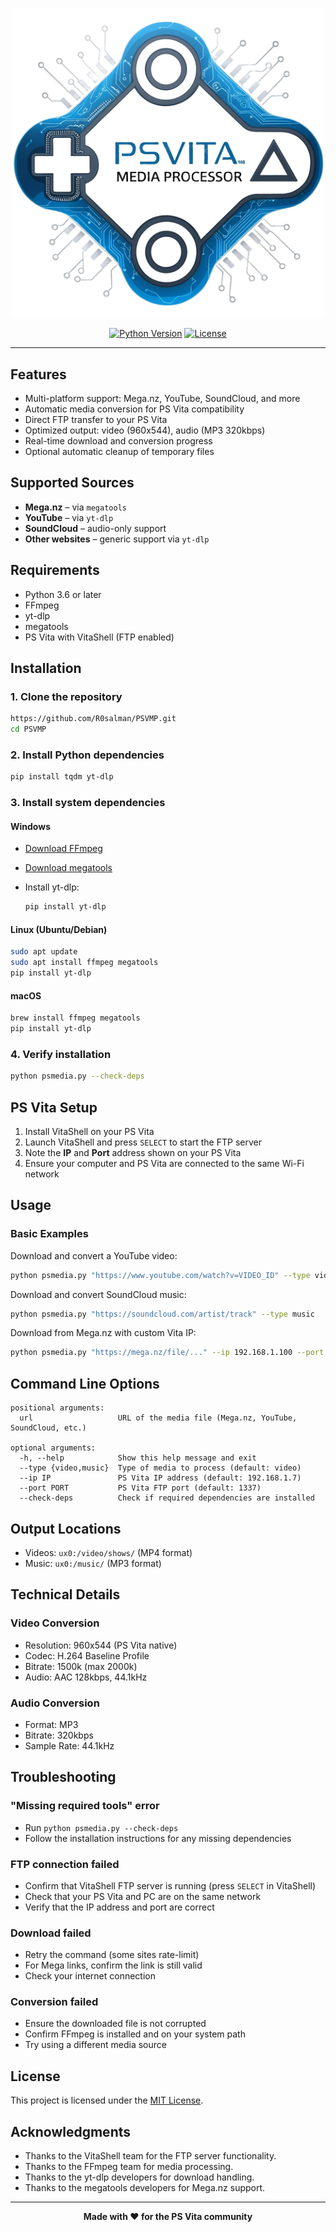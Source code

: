 <p align="center">
  <img src="imgs/logo.png" alt="PS Vita Media Processor Logo" width="500">
</p>

<p align="center">
  <a href="https://www.python.org/"><img src="https://img.shields.io/badge/python-3.8%2B-blue.svg" alt="Python Version"></a>
  <a href="LICENSE"><img src="https://img.shields.io/badge/license-MIT-green.svg" alt="License"></a>
</p>

---

## Features

* Multi-platform support: Mega.nz, YouTube, SoundCloud, and more
* Automatic media conversion for PS Vita compatibility
* Direct FTP transfer to your PS Vita
* Optimized output: video (960x544), audio (MP3 320kbps)
* Real-time download and conversion progress
* Optional automatic cleanup of temporary files


## Supported Sources

* **Mega.nz** – via `megatools`
* **YouTube** – via `yt-dlp`
* **SoundCloud** – audio-only support
* **Other websites** – generic support via `yt-dlp`

## Requirements

* Python 3.6 or later
* FFmpeg
* yt-dlp
* megatools
* PS Vita with VitaShell (FTP enabled)

## Installation

### 1. Clone the repository

```bash
https://github.com/R0salman/PSVMP.git
cd PSVMP
```

### 2. Install Python dependencies

```bash
pip install tqdm yt-dlp
```

### 3. Install system dependencies

#### Windows

* [Download FFmpeg](https://ffmpeg.org/download.html)
* [Download megatools](https://megatools.megous.com/)
* Install yt-dlp:

  ```bash
  pip install yt-dlp
  ```

#### Linux (Ubuntu/Debian)

```bash
sudo apt update
sudo apt install ffmpeg megatools
pip install yt-dlp
```

#### macOS

```bash
brew install ffmpeg megatools
pip install yt-dlp
```

### 4. Verify installation

```bash
python psmedia.py --check-deps
```

## PS Vita Setup

1. Install VitaShell on your PS Vita
2. Launch VitaShell and press `SELECT` to start the FTP server
3. Note the **IP** and **Port** address shown on your PS Vita
4. Ensure your computer and PS Vita are connected to the same Wi-Fi network

## Usage

### Basic Examples

Download and convert a YouTube video:

```bash
python psmedia.py "https://www.youtube.com/watch?v=VIDEO_ID" --type video
```

Download and convert SoundCloud music:

```bash
python psmedia.py "https://soundcloud.com/artist/track" --type music
```

Download from Mega.nz with custom Vita IP:

```bash
python psmedia.py "https://mega.nz/file/..." --ip 192.168.1.100 --port 1337
```


## Command Line Options

```
positional arguments:
  url                   URL of the media file (Mega.nz, YouTube, SoundCloud, etc.)

optional arguments:
  -h, --help            Show this help message and exit
  --type {video,music}  Type of media to process (default: video)
  --ip IP               PS Vita IP address (default: 192.168.1.7)
  --port PORT           PS Vita FTP port (default: 1337)
  --check-deps          Check if required dependencies are installed
```

## Output Locations

* Videos: `ux0:/video/shows/` (MP4 format)
* Music: `ux0:/music/` (MP3 format)

## Technical Details

### Video Conversion

* Resolution: 960x544 (PS Vita native)
* Codec: H.264 Baseline Profile
* Bitrate: 1500k (max 2000k)
* Audio: AAC 128kbps, 44.1kHz

### Audio Conversion

* Format: MP3
* Bitrate: 320kbps
* Sample Rate: 44.1kHz

## Troubleshooting

### "Missing required tools" error

* Run `python psmedia.py --check-deps`
* Follow the installation instructions for any missing dependencies

### FTP connection failed

* Confirm that VitaShell FTP server is running (press `SELECT` in VitaShell)
* Check that your PS Vita and PC are on the same network
* Verify that the IP address and port are correct

### Download failed

* Retry the command (some sites rate-limit)
* For Mega links, confirm the link is still valid
* Check your internet connection

### Conversion failed

* Ensure the downloaded file is not corrupted
* Confirm FFmpeg is installed and on your system path
* Try using a different media source

## License

This project is licensed under the [MIT License](LICENSE).

## Acknowledgments

* Thanks to the VitaShell team for the FTP server functionality.  
* Thanks to the FFmpeg team for media processing.  
* Thanks to the yt-dlp developers for download handling.  
* Thanks to the megatools developers for Mega.nz support.  

---

<p align=center ><b>Made with ❤️ for the PS Vita community</b></p>
